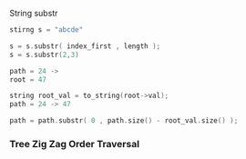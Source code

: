 
String substr 
```cpp
stirng s = "abcde"

s = s.substr( index_first , length ); 
s = s.substr(2,3)

path = 24 -> 
root = 47 

string root_val = to_string(root->val);
path = 24 -> 47

path = path.substr( 0 , path.size() - root_val.size() ); 
```


### Tree Zig Zag Order Traversal


